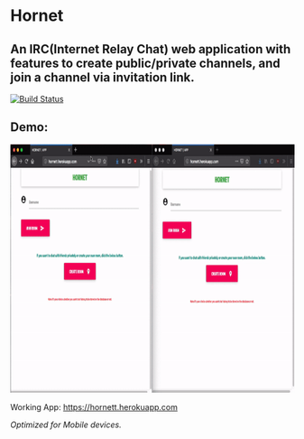 #  Hornet

## An IRC(Internet Relay Chat) web application with features to create public/private channels, and join a channel via invitation link.

[![Build Status](https://travis-ci.org/dragfire/hornet.svg?branch=master)](https://travis-ci.org/dragfire/hornet)

## Demo:  
<img src="public/demo/hornet_demo.gif" width="800" height="440"/>

Working App: https://hornett.herokuapp.com


*Optimized for Mobile devices.*
